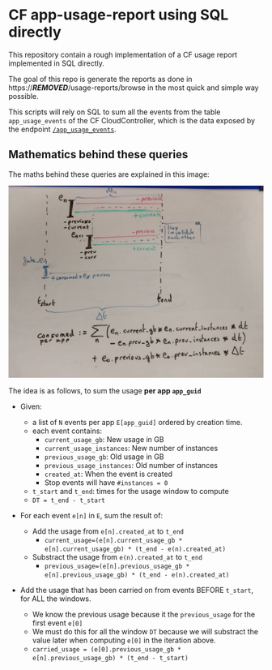 CF app-usage-report using SQL directly
======================================

This repository contain a rough implementation of a CF usage report implemented in SQL directly.

The goal of this repo is generate the reports as done in https://***REMOVED***/usage-reports/browse
in the most quick and simple way possible.

This scripts will rely on SQL to sum all the events from the table `app_usage_events` of the CF CloudController, which is
the data exposed by the endpoint [`/app_usage_events`](https://docs.cloudfoundry.org/running/managing-cf/usage-events.html).

Mathematics behind these queries
--------------------------------

The maths behind these queries are explained in this image:

![CF events aggregation](images/app_usage_maths.jpeg)

The idea is as follows, to sum the usage **per app `app_guid`**

 * Given:
	- a list of `N` events per app `E[app_guid]` ordered by creation time.
	- each event contains:
		- `current_usage_gb`: New usage in GB
		- `current_usage_instances`: New number of instances
		- `previous_usage_gb`: Old usage in GB
		- `previous_usage_instances`: Old number of instances
		- `created_at`: When the event is created
		- Stop events will have `#instances = 0`
	- `t_start` and `t_end`: times for the usage window to compute
	- `DT = t_end - t_start`

 * For each event `e[n]` in `E`, sum the result of:
	- Add the usage from `e[n].created_at` to `t_end`
		- `current_usage=(e[n].current_usage_gb * e[n].current_usage_gb) * (t_end - e(n).created_at)`
	- Substract the usage from `e(n).created_at` to `t_end`
		- `previous_usage=(e[n].previous_usage_gb * e[n].previous_usage_gb) * (t_end - e(n).created_at)`

 * Add the usage that has been carried on from events BEFORE `t_start`, for ALL the windows.
	- We know the previous usage because it the `previous_usage` for the first event `e[0]`
	- We must do this for all the window `DT` because we will substract the value later when computing `e[0]` in the iteration above.
	- `carried_usage = (e[0].previous_usage_gb *  e[n].previous_usage_gb) * (t_end - t_start)`



